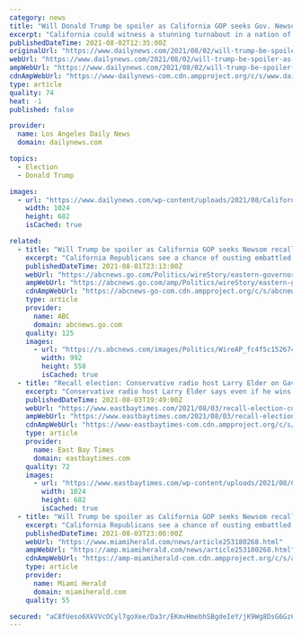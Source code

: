 ```yaml
---
category: news
title: "Will Donald Trump be spoiler as California GOP seeks Gov. Newsom recall?"
excerpt: "California could witness a stunning turnabout in a nation of deeply polarized politics if the liberal state dumps Democratic Gov. Gavin Newsom and elects a Republican to fill his job in a"
publishedDateTime: 2021-08-02T12:35:00Z
originalUrl: "https://www.dailynews.com/2021/08/02/will-trump-be-spoiler-as-california-gop-seeks-newsom-recall/"
webUrl: "https://www.dailynews.com/2021/08/02/will-trump-be-spoiler-as-california-gop-seeks-newsom-recall/"
ampWebUrl: "https://www.dailynews.com/2021/08/02/will-trump-be-spoiler-as-california-gop-seeks-newsom-recall/amp/"
cdnAmpWebUrl: "https://www-dailynews-com.cdn.ampproject.org/c/s/www.dailynews.com/2021/08/02/will-trump-be-spoiler-as-california-gop-seeks-newsom-recall/amp/"
type: article
quality: 74
heat: -1
published: false

provider:
  name: Los Angeles Daily News
  domain: dailynews.com

topics:
  - Election
  - Donald Trump

images:
  - url: "https://www.dailynews.com/wp-content/uploads/2021/08/California_Recall_13549.jpg?w=1024&#038;h=682"
    width: 1024
    height: 682
    isCached: true

related:
  - title: "Will Trump be spoiler as California GOP seeks Newsom recall?"
    excerpt: "California Republicans see a chance of ousting embattled Democratic Gov. Gavin Newsom in a September recall election"
    publishedDateTime: 2021-08-01T23:13:00Z
    webUrl: "https://abcnews.go.com/Politics/wireStory/eastern-governors-model-california-gop-comeback-79204135"
    ampWebUrl: "https://abcnews.go.com/amp/Politics/wireStory/eastern-governors-model-california-gop-comeback-79204135"
    cdnAmpWebUrl: "https://abcnews-go-com.cdn.ampproject.org/c/s/abcnews.go.com/amp/Politics/wireStory/eastern-governors-model-california-gop-comeback-79204135"
    type: article
    provider:
      name: ABC
      domain: abcnews.go.com
    quality: 125
    images:
      - url: "https://s.abcnews.com/images/Politics/WireAP_fc4f5c1526744e9286fcdbc5f06b694d_16x9_992.jpg"
        width: 992
        height: 558
        isCached: true
  - title: "Recall election: Conservative radio host Larry Elder on Gavin Newsom, COVID and whether Trump lost in 2020"
    excerpt: "Conservative radio host Larry Elder says even if he wins in his bid to replace Gov. Gavin Newsom he is under no illusion that California will become a “libertarian utopia.”"
    publishedDateTime: 2021-08-03T19:49:00Z
    webUrl: "https://www.eastbaytimes.com/2021/08/03/recall-election-conservative-radio-host-larry-elder-on-gavin-newsom-covid-and-whether-trump-lost-in-2020/"
    ampWebUrl: "https://www.eastbaytimes.com/2021/08/03/recall-election-conservative-radio-host-larry-elder-on-gavin-newsom-covid-and-whether-trump-lost-in-2020/amp/"
    cdnAmpWebUrl: "https://www-eastbaytimes-com.cdn.ampproject.org/c/s/www.eastbaytimes.com/2021/08/03/recall-election-conservative-radio-host-larry-elder-on-gavin-newsom-covid-and-whether-trump-lost-in-2020/amp/"
    type: article
    provider:
      name: East Bay Times
      domain: eastbaytimes.com
    quality: 72
    images:
      - url: "https://www.eastbaytimes.com/wp-content/uploads/2021/08/California_Recall_Explainer_08571-1.jpg?w=1024&#038;h=682"
        width: 1024
        height: 682
        isCached: true
  - title: "Will Trump be spoiler as California GOP seeks Newsom recall?"
    excerpt: "California Republicans see a chance of ousting embattled Democratic Gov. Gavin Newsom in a September recall election."
    publishedDateTime: 2021-08-03T23:00:00Z
    webUrl: "https://www.miamiherald.com/news/article253180268.html"
    ampWebUrl: "https://amp.miamiherald.com/news/article253180268.html"
    cdnAmpWebUrl: "https://amp-miamiherald-com.cdn.ampproject.org/c/s/amp.miamiherald.com/news/article253180268.html"
    type: article
    provider:
      name: Miami Herald
      domain: miamiherald.com
    quality: 55

secured: "aC8fUeso6XkVVcOCyl7goXee/Da3r/EKmvHmebhSBgdeIeY/jK9Wg8DsG6GzCodRW/XKhdH70C9VQpXTtm7KVFTpwikOoy2Ah2sJF2VpNxgBsaTwZss5sn5SnmhtwlpmcNgLhRXzVLHSYPFV+K77XMZsPvg5Zt9ytWMtBAe6CS4oqsgixME1yEkwI4t/bVD//+dtZTfIOxOq76hXxXYNXCMsWqWVbmYskMb1G+WnT6fSv3Fm2r3sW6g1VnWoAozu/yJl5NuSKKZMmY0/p+1WDseKfOcvbd6JtjSPppMFn8+nVh31z4Zp7M+FYz92utXfeVZXo31sR5kkDDjfHKpr/L69oEuQhBjIHit8RVOMDWM=;gsHsh0ehN2vDl+mlVxIckQ=="
---
```


